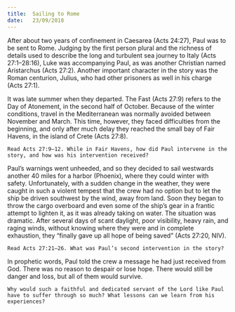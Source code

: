 ```yaml
---
title:  Sailing to Rome
date:   23/09/2018
---
```


After about two years of confinement in Caesarea (Acts 24:27), Paul was to be sent to Rome. Judging by the first person plural and the richness of details used to describe the long and turbulent sea journey to Italy (Acts 27:1–28:16), Luke was accompanying Paul, as was another Christian named Aristarchus (Acts 27:2). Another important character in the story was the Roman centurion, Julius, who had other prisoners as well in his charge (Acts 27:1). 

It was late summer when they departed. The Fast (Acts 27:9) refers to the Day of Atonement, in the second half of October. Because of the winter conditions, travel in the Mediterranean was normally avoided between November and March. This time, however, they faced difficulties from the beginning, and only after much delay they reached the small bay of Fair Havens, in the island of Crete (Acts 27:8).

`Read Acts 27:9–12. While in Fair Havens, how did Paul intervene in the story, and how was his intervention received?`

Paul’s warnings went unheeded, and so they decided to sail westwards another 40 miles for a harbor (Phoenix), where they could winter with safety. Unfortunately, with a sudden change in the weather, they were caught in such a violent tempest that the crew had no option but to let the ship be driven southwest by the wind, away from land. Soon they began to throw the cargo overboard and even some of the ship’s gear in a frantic attempt to lighten it, as it was already taking on water. The situation was dramatic. After several days of scant daylight, poor visibility, heavy rain, and raging winds, without knowing where they were and in complete exhaustion, they “finally gave up all hope of being saved” (Acts 27:20, NIV).

`Read Acts 27:21–26. What was Paul’s second intervention in the story?`

In prophetic words, Paul told the crew a message he had just received from God. There was no reason to despair or lose hope. There would still be danger and loss, but all of them would survive.

`Why would such a faithful and dedicated servant of the Lord like Paul have to suffer through so much? What lessons can we learn from his experiences?`